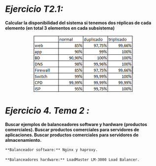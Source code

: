   # *Ejercicio T2.1:*

 **Calcular la disponibilidad del sistema si tenemos dos réplicas de cada elemento (en total 3 elementos en cada subsistema)**

<p align="center">
    <img src="https://github.com/viictorvm/Servidores-de-Altas-Prestaciones/blob/master/Ejercicios%20Clase/ejerT2.png" />
</p>


# *Ejercicio 4. Tema 2 :*

**Buscar ejemplos de balanceadores software y hardware (productos comerciales). Buscar productos comerciales para servidores de aplicaciones. Buscar productos comerciales para servidores de almacenamiento.**


	**Balanceador software:** Nginx y haproxy.

	**Balanceadores hardware:** LoadMaster LM-3000 Load Balancer.
